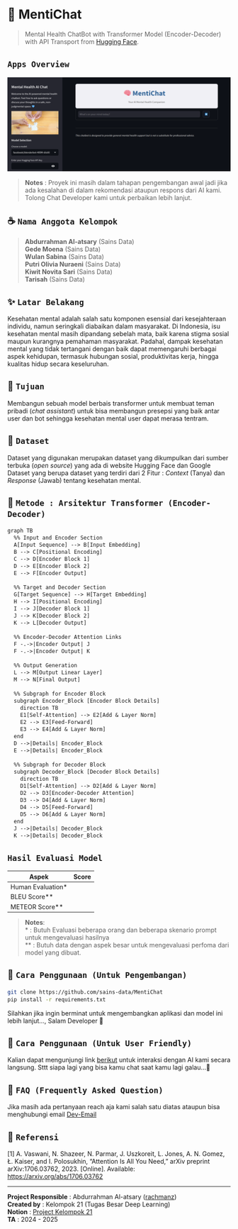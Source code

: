 # 	&#128262; MentiChat
> Mental Health ChatBot with Transformer Model (Encoder-Decoder) with API Transport from [Hugging Face]("https://huggingface.co").

## **`Apps Overview`** 
![MentiChat Banner](assets/banner_app.png)

> **Notes** : Proyek ini masih dalam tahapan pengembangan awal jadi jika ada kesalahan di dalam rekomendasi ataupun respons dari AI kami. Tolong Chat Developer kami untuk perbaikan lebih lanjut.

## &#9749; `Nama Anggota Kelompok`
> **Abdurrahman Al-atsary** (Sains Data) \
> **Gede Moena** (Sains Data) \
> **Wulan Sabina** (Sains Data) \
> **Putri Olivia Nuraeni** (Sains Data) \
> **Kiwit Novita Sari** (Sains Data) \
> **Tarisah** (Sains Data)


## &#10024; **`Latar Belakang`** 
Kesehatan mental adalah salah satu komponen esensial dari kesejahteraan individu, namun seringkali diabaikan dalam masyarakat. Di Indonesia, isu kesehatan mental masih dipandang sebelah mata, baik karena stigma sosial maupun kurangnya pemahaman masyarakat. Padahal, dampak kesehatan mental yang tidak tertangani dengan baik dapat memengaruhi berbagai aspek kehidupan, termasuk hubungan sosial, produktivitas kerja, hingga kualitas hidup secara keseluruhan.

## &#128204; `Tujuan`
Membangun sebuah model berbais transformer untuk membuat teman pribadi (*chat assistant*) untuk bisa membangun presepsi yang baik antar user dan bot sehingga kesehatan mental user dapat merasa tentram.  

## &#128194; `Dataset`
Dataset yang digunakan merupakan dataset yang dikumpulkan dari sumber terbuka (*open source*) yang ada di website Hugging Face dan Google Dataset yang berupa dataset yang terdiri dari 2 Fitur : *Context* (Tanya) dan *Response* (Jawab) tentang kesehatan mental. 

## &#129302; `Metode : Arsitektur Transformer (Encoder-Decoder)`

```mermaid
graph TB
  %% Input and Encoder Section
  A[Input Sequence] --> B[Input Embedding]
  B --> C[Positional Encoding]
  C --> D[Encoder Block 1]
  D --> E[Encoder Block 2]
  E --> F[Encoder Output]

  %% Target and Decoder Section
  G[Target Sequence] --> H[Target Embedding]
  H --> I[Positional Encoding]
  I --> J[Decoder Block 1]
  J --> K[Decoder Block 2]
  K --> L[Decoder Output]

  %% Encoder-Decoder Attention Links
  F -.->|Encoder Output| J
  F -.->|Encoder Output| K

  %% Output Generation
  L --> M[Output Linear Layer]
  M --> N[Final Output]

  %% Subgraph for Encoder Block
  subgraph Encoder_Block [Encoder Block Details]
    direction TB
    E1[Self-Attention] --> E2[Add & Layer Norm]
    E2 --> E3[Feed-Forward]
    E3 --> E4[Add & Layer Norm]
  end
  D -->|Details| Encoder_Block
  E -->|Details| Encoder_Block

  %% Subgraph for Decoder Block
  subgraph Decoder_Block [Decoder Block Details]
    direction TB
    D1[Self-Attention] --> D2[Add & Layer Norm]
    D2 --> D3[Encoder-Decoder Attention]
    D3 --> D4[Add & Layer Norm]
    D4 --> D5[Feed-Forward]
    D5 --> D6[Add & Layer Norm]
  end
  J -->|Details| Decoder_Block
  K -->|Details| Decoder_Block
```

## `Hasil Evaluasi Model`
| **Aspek**                       | **Score**                                              |
|----------------------------------|-------------------------------------------------------|
|Human Evaluation*| |
|BLEU Score**| |
|METEOR Score**| |

> **Notes**: \
> \* : Butuh Evaluasi beberapa orang dan beberapa skenario prompt untuk mengevaluasi hasilnya \
> \** : Butuh data dengan aspek besar untuk mengevaluasi perfoma dari model yang dibuat.

## &#127806; `Cara Penggunaan (Untuk Pengembangan)`
```sh
git clone https://github.com/sains-data/MentiChat
pip install -r requirements.txt
```
Silahkan jika ingin berminat untuk mengembangkan aplikasi dan model ini lebih lanjut..., Salam Developer &#128060;


## &#128059; `Cara Penggunaan (Untuk User Friendly)`
Kalian dapat mengunjungi link [berikut]() untuk interaksi dengan AI kami secara langsung. Sttt siapa lagi yang bisa kamu chat saat kamu lagi galau...&#128064;


## &#128172; `FAQ (Frequently Asked Question)`
Jika masih ada pertanyaan reach aja kami salah satu diatas ataupun bisa menghubungi email [Dev-Email](mailto:abdurrahman.121450128@student.itera.ac.id)

## &#128214; `Referensi`
[1] A. Vaswani, N. Shazeer, N. Parmar, J. Uszkoreit, L. Jones, A. N. Gomez, Ł. Kaiser, and I. Polosukhin, “Attention Is All You Need,” arXiv preprint arXiv:1706.03762, 2023. [Online]. Available: https://arxiv.org/abs/1706.03762


---
**Project Responsible** : Abdurrahman Al-atsary ([rachmanz](https://github.com/rachmanz)) \
**Created by** : Kelompok 21 (Tugas Besar Deep Learning) \
**Notion** : [Project Kelompok 21](https://soapy-risk-c88.notion.site/Kelompok-21-Proyek-Tugas-Besar-Deep-Learning-1338fd7a7e13807a926ed7624252c32e) \
**TA** : 2024 - 2025 
